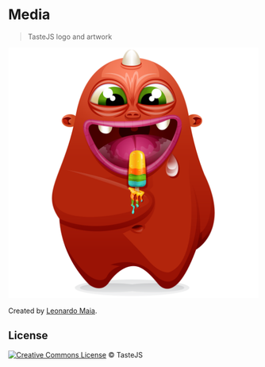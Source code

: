 # Media

> TasteJS logo and artwork

![](logo.png)

Created by [Leonardo Maia](http://leonardomaia.com.br).


## License

[![Creative Commons License](http://i.creativecommons.org/l/by/4.0/80x15.png)](http://creativecommons.org/licenses/by/4.0/) © TasteJS
